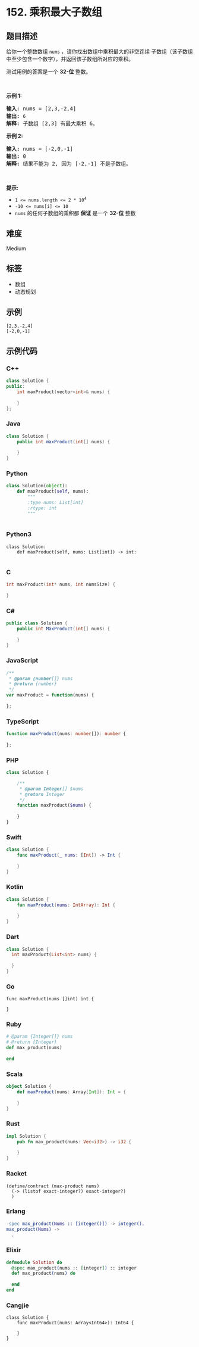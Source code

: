 # 152. 乘积最大子数组

## 题目描述

<p>给你一个整数数组 <code>nums</code>&nbsp;，请你找出数组中乘积最大的非空连续 <span data-keyword="subarray-nonempty">子数组</span>（该子数组中至少包含一个数字），并返回该子数组所对应的乘积。</p>

<p>测试用例的答案是一个&nbsp;<strong>32-位</strong> 整数。</p>

<p>&nbsp;</p>

<p><strong class="example">示例 1:</strong></p>

<pre>
<strong>输入:</strong> nums = [2,3,-2,4]
<strong>输出:</strong> <code>6</code>
<strong>解释:</strong>&nbsp;子数组 [2,3] 有最大乘积 6。
</pre>

<p><strong class="example">示例 2:</strong></p>

<pre>
<strong>输入:</strong> nums = [-2,0,-1]
<strong>输出:</strong> 0
<strong>解释:</strong>&nbsp;结果不能为 2, 因为 [-2,-1] 不是子数组。</pre>

<p>&nbsp;</p>

<p><strong>提示:</strong></p>

<ul>
	<li><code>1 &lt;= nums.length &lt;= 2 * 10<sup>4</sup></code></li>
	<li><code>-10 &lt;= nums[i] &lt;= 10</code></li>
	<li><code>nums</code> 的任何子数组的乘积都 <strong>保证</strong>&nbsp;是一个 <strong>32-位</strong> 整数</li>
</ul>


## 难度

Medium

## 标签

- 数组
- 动态规划

## 示例

```
[2,3,-2,4]
[-2,0,-1]
```

## 示例代码

### C++

```cpp
class Solution {
public:
    int maxProduct(vector<int>& nums) {
        
    }
};
```

### Java

```java
class Solution {
    public int maxProduct(int[] nums) {
        
    }
}
```

### Python

```python
class Solution(object):
    def maxProduct(self, nums):
        """
        :type nums: List[int]
        :rtype: int
        """
        
```

### Python3

```python3
class Solution:
    def maxProduct(self, nums: List[int]) -> int:
        
```

### C

```c
int maxProduct(int* nums, int numsSize) {
    
}
```

### C#

```csharp
public class Solution {
    public int MaxProduct(int[] nums) {
        
    }
}
```

### JavaScript

```javascript
/**
 * @param {number[]} nums
 * @return {number}
 */
var maxProduct = function(nums) {
    
};
```

### TypeScript

```typescript
function maxProduct(nums: number[]): number {
    
};
```

### PHP

```php
class Solution {

    /**
     * @param Integer[] $nums
     * @return Integer
     */
    function maxProduct($nums) {
        
    }
}
```

### Swift

```swift
class Solution {
    func maxProduct(_ nums: [Int]) -> Int {
        
    }
}
```

### Kotlin

```kotlin
class Solution {
    fun maxProduct(nums: IntArray): Int {
        
    }
}
```

### Dart

```dart
class Solution {
  int maxProduct(List<int> nums) {
    
  }
}
```

### Go

```golang
func maxProduct(nums []int) int {
    
}
```

### Ruby

```ruby
# @param {Integer[]} nums
# @return {Integer}
def max_product(nums)
    
end
```

### Scala

```scala
object Solution {
    def maxProduct(nums: Array[Int]): Int = {
        
    }
}
```

### Rust

```rust
impl Solution {
    pub fn max_product(nums: Vec<i32>) -> i32 {
        
    }
}
```

### Racket

```racket
(define/contract (max-product nums)
  (-> (listof exact-integer?) exact-integer?)
  )
```

### Erlang

```erlang
-spec max_product(Nums :: [integer()]) -> integer().
max_product(Nums) ->
  .
```

### Elixir

```elixir
defmodule Solution do
  @spec max_product(nums :: [integer]) :: integer
  def max_product(nums) do
    
  end
end
```

### Cangjie

```cangjie
class Solution {
    func maxProduct(nums: Array<Int64>): Int64 {

    }
}
```

